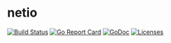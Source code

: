 # netio
[![Build Status](https://travis-ci.org/nimezhu/netio.svg?branch=master)](https://travis-ci.org/nimezhu/netio)
[![Go Report Card](https://goreportcard.com/badge/github.com/nimezhu/netio)](https://goreportcard.com/report/github.com/nimezhu/netio)
[![GoDoc](https://img.shields.io/badge/godoc-reference-blue.svg?style=flat)](https://godoc.org/github.com/nimezhu/netio)
[![Licenses](https://img.shields.io/badge/license-bsd-orange.svg)](https://opensource.org/licenses/BSD-3-Clause)
